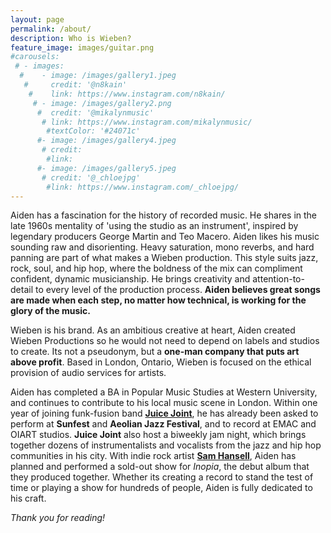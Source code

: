 ```yaml
---
layout: page
permalink: /about/
description: Who is Wieben?
feature_image: images/guitar.png
#carousels:
 # - images:
  #    - image: /images/gallery1.jpeg
   #     credit: '@n8kain'
    #    link: https://www.instagram.com/n8kain/
     # - image: /images/gallery2.png
      #  credit: '@mikalynmusic'
       # link: https://www.instagram.com/mikalynmusic/
        #textColor: '#24071c'
      #- image: /images/gallery4.jpeg
       # credit: 
        #link: 
      #- image: /images/gallery5.jpeg
       # credit: '@_chloejpg'
        #link: https://www.instagram.com/_chloejpg/
---
```

Aiden has a fascination for the history of recorded music. He shares in the late 1960s mentality of 'using the studio as an instrument', inspired by legendary producers George Martin and Teo Macero.  Aiden likes his music sounding raw and disorienting.  Heavy saturation, mono reverbs, and hard panning are part of what makes a Wieben production.  This style suits jazz, rock, soul, and hip hop, where the boldness of the mix can compliment confident, dynamic musicianship.  He brings creativity and attention-to-detail to every level of the production process.  **Aiden believes great songs are made when each step, no matter how technical, is working for the glory of the music.**

Wieben is his brand.  As an ambitious creative at heart, Aiden created Wieben Productions so he would not need to depend on labels and studios to create.  Its not a pseudonym, but a **one-man company that puts art above profit**.  Based in London, Ontario, Wieben is focused on the ethical provision of audio services for artists.   

Aiden has completed a BA in Popular Music Studies at Western University, and continues to contribute to his local music scene in London.  Within one year of joining funk-fusion band **[Juice Joint](https://www.instagram.com/juicejointband/)**, he has already been asked to perform at **Sunfest** and **Aeolian Jazz Festival**, and to record at EMAC and OIART studios.  **Juice Joint** also host a biweekly jam night, which brings together dozens of instrumentalists and vocalists from the jazz and hip hop communities in his city.  With indie rock artist **[Sam Hansell](https://www.instagram.com/ham_sansell/)**, Aiden has planned and performed a sold-out show for *Inopia*, the debut album that they produced together.  Whether its creating a record to stand the test of time or playing a show for hundreds of people, Aiden is fully dedicated to his craft.  

*Thank you for reading!*
